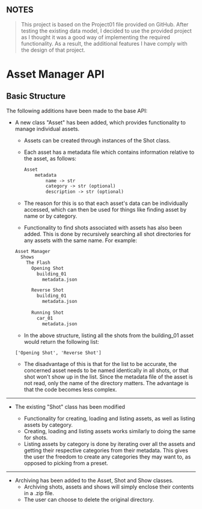 ## NOTES

> This project is based on the Project01 file provided on GitHub. After testing the existing data model, I decided to use the provided project as I thought it was a good way of implementing the required functionality. As a result, the additional features I have comply with the design of that project.

# Asset Manager API


## Basic Structure

The following additions have been made to the base API:

- A new class "Asset" has been added, which provides functionality to manage individual assets.
  - Assets can be created through instances of the Shot class.
  - Each asset has a metadata file which contains information relative to the asset, as follows:

    ```txt
    Asset
        metadata
            name -> str
            category -> str (optional) 
            description -> str (optional) 
    ```

  - The reason for this is so that each asset's data can be individually accessed, which can then be used for things like finding asset by name or by category.
  - Functionality to find shots associated with assets has also been added. This is done by recursively searching all shot directories for any assets with the same name. For example:  

  ```txt
  Asset Manager
    Shows
      The Flash
        Opening Shot
          building_01
            metadata.json

        Reverse Shot
          building_01
            metadata.json
        
        Running Shot
          car_01
            metadata.json
  ```
  - In the above structure, listing all the shots from the building_01 asset would return the following list:

  ```txt
  ['Opening Shot', 'Reverse Shot']
  ```

  - The disadvantage of this is that for the list to be accurate, the concerned asset needs to be named identically in all shots, or that shot won't show up in the list. Since the metadata file of the asset is not read, only the name of the directory matters. The advantage is that the code becomes less complex.

---

- The existing "Shot" class has been modified

  - Functionality for creating, loading and listing assets, as well as listing assets by category.
  - Creating, loading and listing assets works similarly to doing the same for shots.
  - Listing assets by category is done by iterating over all the assets and getting their respective categories from their metadata. This gives the user the freedom to create any categories they may want to, as opposed to picking from a preset.

---

- Archiving has been added to the Asset, Shot and Show classes.
  - Archiving shots, assets and shows will simply enclose their contents in a .zip file.
  - The user can choose to delete the original directory.
